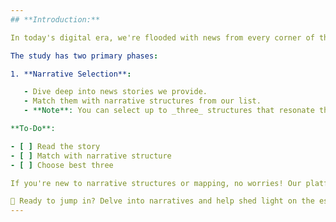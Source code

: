 ```yaml
---
## **Introduction:**

In today's digital era, we're flooded with news from every corner of the world. The structure and understanding of these stories can greatly vary based on their **narrative**. Our study is here to decode this.

The study has two primary phases:

1. **Narrative Selection**:

   - Dive deep into news stories we provide.
   - Match them with narrative structures from our list.
   - **Note**: You can select up to _three_ structures that resonate the most with each story.

**To-Do**:

- [ ] Read the story
- [ ] Match with narrative structure
- [ ] Choose best three

If you're new to narrative structures or mapping, no worries! Our platform will guide you. Remember, there's no **right** or **wrong** here. We cherish genuine reactions and insights.

🚀 Ready to jump in? Delve into narratives and help shed light on the essence of news stories. Click **Start** and let the journey begin!
---
```

